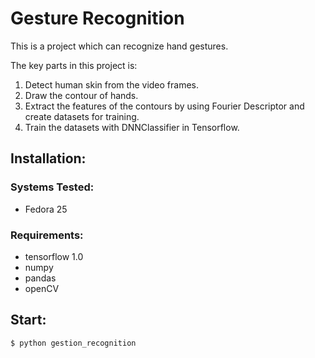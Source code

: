 # Gesture Recognition

This is a project which can recognize hand gestures.

The key parts in this project is:
1. Detect human skin from the video frames.
2. Draw the contour of hands.
3. Extract the features of the contours by using Fourier Descriptor and create datasets for training.
4. Train the datasets with DNNClassifier in Tensorflow.

## Installation:

### Systems Tested:

- Fedora 25

### Requirements:

- tensorflow 1.0
- numpy
- pandas
- openCV

## Start:

    $ python gestion_recognition
